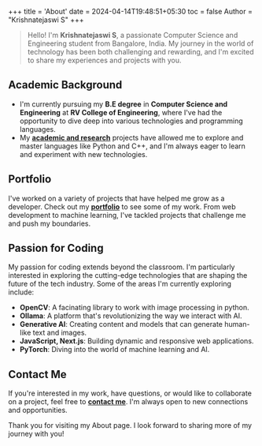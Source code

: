 +++
title = 'About'
date = 2024-04-14T19:48:51+05:30
toc = false
Author = "Krishnatejaswi S"
+++

> Hello! I'm **Krishnatejaswi S**, a passionate Computer Science and Engineering student from Bangalore, India. My journey in the world of technology has been both challenging and rewarding, and I'm excited to share my experiences and projects with you.

## Academic Background

- I'm currently pursuing my **B.E degree** in **Computer Science and Engineering** at **RV College of Engineering**, where I've had the opportunity to dive deep into various technologies and programming languages.
- My [**academic and research**](https://krishnatejaswi-s.vercel.app/#projects) projects have allowed me to explore and master languages like Python and C++, and I'm always eager to learn and experiment with new technologies.

## Portfolio

I've worked on a variety of projects that have helped me grow as a developer. Check out my [**portfolio**](https://krishnatejaswi-s.vercel.app/) to see some of my work. From web development to machine learning, I've tackled projects that challenge me and push my boundaries.

## Passion for Coding

My passion for coding extends beyond the classroom. I'm particularly interested in exploring the cutting-edge technologies that are shaping the future of the tech industry. Some of the areas I'm currently exploring include:

- **OpenCV**: A facinating library to work with image processing in python.
- **Ollama**: A platform that's revolutionizing the way we interact with AI.
- **Generative AI**: Creating content and models that can generate human-like text and images.
- **JavaScript, Next.js**: Building dynamic and responsive web applications.
- **PyTorch**: Diving into the world of machine learning and AI.

## Contact Me

If you're interested in my work, have questions, or would like to collaborate on a project, feel free to [**contact me**](https://krishnatejaswi-s.vercel.app/#contact). I'm always open to new connections and opportunities.

Thank you for visiting my About page. I look forward to sharing more of my journey with you!
